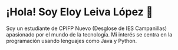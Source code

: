 # ¡Hola! Soy Eloy Leiva López 👋

Soy un estudiante de CPIFP Nuevo (Desglose de IES Campanillas) apasionado por el mundo de la tecnología. Mi interés se centra en la programación usando lenguajes como Java y Python.
